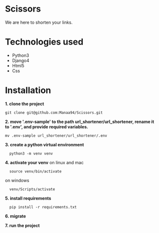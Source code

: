 # Scissors
We are here to shorten your links.
# Technologies used
* Python3
* Django4
* Html5
* Css
# Installation

**1. clone the project**
  ```
  git clone git@github.com:Manaa94/Scissors.git
  ```
**2. move '.env-sample' to the path url_shortener/url_shortener, rename it to '.env', and provide required variables.**
  ```
  mv .env-sample url_shortener/url_shortener/.env  
  ```
  
**3. create a python virtual environment**
  ```
    python3 -m venv venv
  ```
**4. activate your venv**
on linux and mac
  ```
    source venv/bin/activate
  ```
on windows
  ```
    venv/Scripts/activate
  ```
**5. install requirements**
  ```
    pip install -r requirements.txt
  ```
**6. migrate**

**7. run the project**


